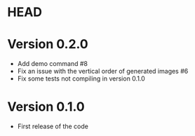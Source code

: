# HEAD

# Version 0.2.0

- Add demo command #8
- Fix an issue with the vertical order of generated images #6
- Fix some tests not compiling in version 0.1.0

# Version 0.1.0

- First release of the code
